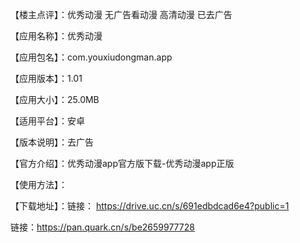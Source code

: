 【楼主点评】：优秀动漫 无广告看动漫 高清动漫 已去广告

【应用名称】：优秀动漫

【应用包名】：com.youxiudongman.app

【应用版本】：1.01

【应用大小】：25.0MB

【适用平台】：安卓

【版本说明】：去广告

【官方介绍】：优秀动漫app官方版下载-优秀动漫app正版

【使用方法】：

【下载地址】：链接：
https://drive.uc.cn/s/691edbdcad6e4?public=1

链接：https://pan.quark.cn/s/be2659977728